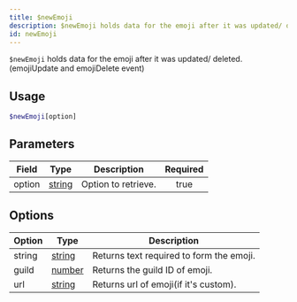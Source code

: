 ```yaml
---
title: $newEmoji
description: $newEmoji holds data for the emoji after it was updated/ deleted. (emojiUpdate and emojiDelete event)
id: newEmoji
---
```


`$newEmoji` holds data for the emoji after it was updated/ deleted. (emojiUpdate and emojiDelete event)

## Usage

```php
$newEmoji[option]
```

## Parameters

| Field  | Type                                                                                              | Description         | Required |
| ------ | ------------------------------------------------------------------------------------------------- | ------------------- | :------: |
| option | [string](https://developer.mozilla.org/en-US/docs/Web/JavaScript/Reference/Global_Objects/String) | Option to retrieve. |   true   |

## Options

| Option | Type | Description |
| ----- | ----- | ------ |
| string | [string](https://developer.mozilla.org/en-US/docs/Web/JavaScript/Reference/Global_Objects/String) | Returns text required to form the emoji.
| guild | [number](https://developer.mozilla.org/en-US/docs/Web/JavaScript/Reference/Global_Objects/Number) | Returns the guild ID of emoji. |
| url | [string](https://developer.mozilla.org/en-US/docs/Web/JavaScript/Reference/Global_Objects/String) | Returns url of emoji(if it's custom). |
